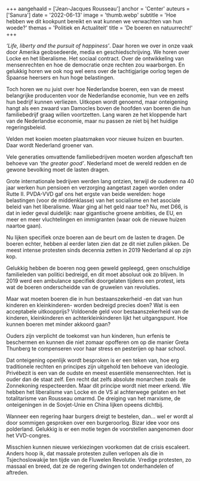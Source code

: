+++
aangehaald = ['Jean-Jacques Rousseau']
anchor = 'Center'
auteurs = ['Sanura']
date = '2022-06-13'
image = 'thumb.webp'
subtitle = 'Hoe hebben we dit kookpunt bereikt en wat kunnen we verwachten van hun woede?'
themas = 'Politiek en Actualiteit'
title = 'De boeren en natuurrecht!'
+++

_‘Life, liberty and the pursuit of happiness’_. Daar horen we over in onze vaak door Amerika geobsedeerde, media en geschiedschrijving. We horen over Locke en het liberalisme. Het sociaal contract. Over de ontwikkeling van mensenrechten en hoe de democratie onze rechten zou waarborgen. En gelukkig horen we ook nog wel eens over de tachtigjarige oorlog tegen de Spaanse heersers en hun hoge belastingen. 

Toch horen we nu juist over hoe Nederlandse boeren, een van de meest belangrijke producenten voor de Nederlandse economie, hun vee en zelfs hun bedrijf kunnen verliezen. Uitkopen wordt genoemd, maar onteigening hangt als een zwaard van Damocles boven de hoofden van boeren die hun familiebedrijf graag willen voortzetten. Lang waren ze het kloppende hart van de Nederlandse economie, maar nu passen ze niet bij het huidige regeringsbeleid. 

Velden met koeien moeten plaatsmaken voor nieuwe huizen en buurten. Daar wordt Nederland groener van. 

Vele generaties omvattende familiebedrijven moeten worden afgeschaft ten behoeve van _‘the greater good’_. Nederland moet de wereld redden en de gewone bevolking moet de lasten dragen.

Grote internationale bedrijven werden lang ontzien, terwijl de ouderen na 40 jaar werken hun pensioen en verzorging aangetast zagen worden onder Rutte II.
PVDA-VVD gaf ons het ergste van beide werelden: hoge belastingen (voor de middenklasse) van het socialisme en het asociale beleid van het liberalisme. Waar ging al het geld naar toe? Nu, met D66, is dat in ieder geval duidelijk: naar gigantische groene ambities, de EU, en meer en meer vluchtelingen en immigranten (waar ook de nieuwe huizen naartoe gaan).

Nu lijken specifiek onze boeren aan de beurt om de lasten te dragen. De boeren echter, hebben al eerder laten zien dat ze dit niet zullen pikken. De meest intense protesten sinds decennia zetten in 2019 Nederland al op zijn kop.

Gelukkig hebben de boeren nog geen geweld gepleegd, geen onschuldige familieleden van politici bedreigd, en dit moet absoluut ook zo blijven. In 2019 werd een ambulance specifiek doorgelaten tijdens een protest, iets wat de boeren onderscheidde van de gruwelen van revoluties. 

Maar wat moeten boeren die in hun bestaanszekerheid -en dat van hun kinderen en kleinkinderen- worden bedreigd precies doen? Wat is een acceptabele uitkoopprijs? Voldoende geld voor bestaanszekerheid van de kinderen, kleinkinderen en achterkleinkinderen lijkt het uitgangspunt. Hoe kunnen boeren met minder akkoord gaan?

Ouders zijn verplicht de toekomst van hun kinderen, hun erfenis te beschermen en kunnen die niet zomaar opofferen om op die manier Greta Thunberg te compenseren voor haar stress en pesterijen op haar school.

Dat onteigening openlijk wordt besproken is er een teken van, hoe erg traditionele rechten en principes zijn uitgehold ten behoeve van ideologie. Privébezit is een van de oudste en meest essentiële mensenrechten. Het is ouder dan de staat zelf. Een recht dat zelfs absolute monarchen zoals de Zonnekoning respecteerden. Maar dit principe wordt niet meer erkend. We hebben het liberalisme van Locke en de VS al achterwege gelaten en het totalitarisme van Rousseau omarmd. De dreiging van het marxisme, de onteigeningen in de Sovjet-Unie en China lijken opeens dichtbij. 

Wanneer een regering haar burgers dreigt te bestelen, dan… wel er wordt al door sommigen gesproken over een burgeroorlog. Bizar idee voor ons polderland. Gelukkig is er een motie tegen de voorstellen aangenomen door het VVD-congres. 

Misschien kunnen nieuwe verkiezingen voorkomen dat de crisis escaleert. Anders hoop ik, dat massale protesten zullen verlopen als die in Tsjechoslowakije ten tijde van de Fluwelen Revolutie. Vredige protesten, zo massaal en breed, dat ze de regering dwingen tot onderhandelen of aftreden.
